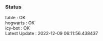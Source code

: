 ### Status


table : OK  
hogwarts : OK  
icy-bot : OK  
Latest Update : 2022-12-09 06:11:56.438437
